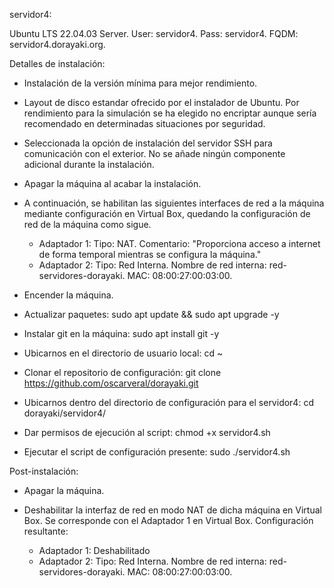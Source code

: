 servidor4:

Ubuntu LTS 22.04.03 Server. 
User: servidor4. 
Pass: servidor4. 
FQDM: servidor4.dorayaki.org.

Detalles de instalación:

- Instalación de la versión mínima para mejor rendimiento.

- Layout de disco estandar ofrecido por el instalador de Ubuntu. Por rendimiento
	para la simulación se ha elegido no encriptar aunque sería recomendado en 
	determinadas situaciones por seguridad.

- Seleccionada la opción de instalación del servidor SSH para comunicación con 
	el exterior. No se añade ningún componente adicional durante la instalación.

- Apagar la máquina al acabar la instalación.

- A continuación, se habilitan las siguientes interfaces de red a la máquina 
	mediante configuración en Virtual Box, quedando la configuración de red de 
	la máquina como sigue.

	* Adaptador 1:
		Tipo: NAT.
		Comentario: "Proporciona acceso a internet de forma temporal mientras 
					se configura la máquina."
	* Adaptador 2:
		Tipo: Red Interna.
		Nombre de red interna: red-servidores-dorayaki.
		MAC: 08:00:27:00:03:00.
	
- Encender la máquina.
- Actualizar paquetes: sudo apt update && sudo apt upgrade -y
- Instalar git en la máquina: sudo apt install git -y
- Ubicarnos en el directorio de usuario local: cd ~
- Clonar el repositorio de configuración: 
	git clone https://github.com/oscarveral/dorayaki.git
- Ubicarnos dentro del directorio de configuración para el servidor4: 
	cd dorayaki/servidor4/
- Dar permisos de ejecución al script: chmod +x servidor4.sh
- Ejecutar el script de configuración presente: sudo ./servidor4.sh

Post-instalación:

- Apagar la máquina.
- Deshabilitar la interfaz de red en modo NAT de dicha máquina en Virtual Box. 
	Se corresponde con el Adaptador 1 en Virtual Box. Configuración resultante:

	* Adaptador 1:
		Deshabilitado
	* Adaptador 2:
		Tipo: Red Interna.
		Nombre de red interna: red-servidores-dorayaki.
		MAC: 08:00:27:00:03:00.